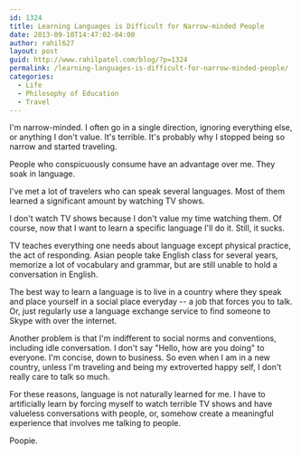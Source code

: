 ```yaml
---
id: 1324
title: Learning Languages is Difficult for Narrow-minded People
date: 2013-09-10T14:47:02-04:00
author: rahil627
layout: post
guid: http://www.rahilpatel.com/blog/?p=1324
permalink: /learning-languages-is-difficult-for-narrow-minded-people/
categories:
  - Life
  - Philosophy of Education
  - Travel
---
```

I'm narrow-minded. I often go in a single direction, ignoring everything else, or anything I don't value. It's terrible. It's probably why I stopped being so narrow and started traveling.

People who conspicuously consume have an advantage over me. They soak in language.

I've met a lot of travelers who can speak several languages. Most of them learned a significant amount by watching TV shows.

I don't watch TV shows because I don't value my time watching them. Of course, now that I want to learn a specific language I'll do it. Still, it sucks.

TV teaches everything one needs about language except physical practice, the act of responding. Asian people take English class for several years, memorize a lot of vocabulary and grammar, but are still unable to hold a conversation in English.

The best way to learn a language is to live in a country where they speak and place yourself in a social place everyday -- a job that forces you to talk. Or, just regularly use a language exchange service to find someone to Skype with over the internet.

Another problem is that I'm indifferent to social norms and conventions, including idle conversation. I don't say "Hello, how are you doing" to everyone. I'm concise, down to business. So even when I am in a new country, unless I'm traveling and being my extroverted happy self, I don't really care to talk so much.

For these reasons, language is not naturally learned for me. I have to artificially learn by forcing myself to watch terrible TV shows and have valueless conversations with people, or, somehow create a meaningful experience that involves me talking to people.

Poopie.

